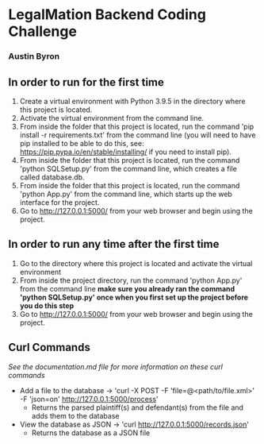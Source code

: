 # LegalMation Backend Coding Challenge
### Austin Byron

## In order to run for the first time
1. Create a virtual environment with Python 3.9.5 in the directory where this project is located.
2. Activate the virtual environment from the command line.
3. From inside the folder that this project is located, run the command 'pip install -r requirements.txt' from the command line (you will need to have pip installed to be able to do this, see: https://pip.pypa.io/en/stable/installing/ if you need to install pip).
4. From inside the folder that this project is located, run the command 'python SQLSetup.py' from the command line, which creates a file called database.db.
5. From inside the folder that this project is located, run the command 'python App.py' from the command line, which starts up the web interface for the project.
6. Go to http://127.0.0.1:5000/ from your web browser and begin using the project.

## In order to run any time after the first time
1. Go to the directory where this project is located and activate the virtual environment
2. From inside the project directory, run the command 'python App.py' from the command line **make sure you already ran the command 'python SQLSetup.py' once when you first set up the project before you do this step**
3. Go to http://127.0.0.1:5000/ from your web browser and begin using the project.


## Curl Commands
*See the documentation.md file for more information on these curl commands*  
- Add a file to the database -> 'curl -X POST -F 'file=@<path/to/file.xml>' -F 'json=on' http://127.0.0.1:5000/process'
    - Returns the parsed plaintiff(s) and defendant(s) from the file and adds them to the database
- View the database as JSON -> 'curl http://127.0.0.1:5000/records.json'
    - Returns the database as a JSON file